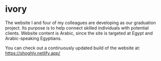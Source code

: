 # ivory
The website I and four of my colleagues are developing as our graduation project. Its purpose is to help connect skilled individuals with potential clients.
Website content is Arabic, since the site is targeted at Egypt and Arabic-speaking Egyptians.

You can check out a continuously updated build of the website at:
https://shoghly.netlify.app/
